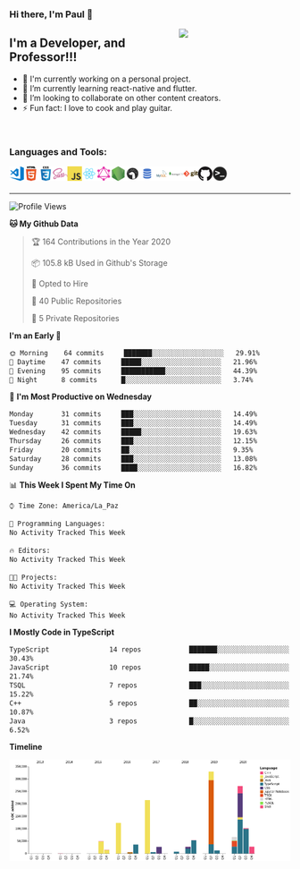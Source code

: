 ### Hi there, I'm Paul 👋
<img align='right' src='https://media.giphy.com/media/bcKmIWkUMCjVm/giphy.gif' width='200"'>

## I'm a Developer, and Professor!!!
- 🔭 I'm currently working on a personal project. 
- 🌱 I’m currently learning react-native and flutter. 
- 👯 I’m looking to collaborate on other content creators. 
- ⚡ Fun fact: I love to cook and play guitar. 
<br/>

### Languages and Tools:
[<img align="left" alt="Visual Studio Code" width="26px" src="https://raw.githubusercontent.com/github/explore/80688e429a7d4ef2fca1e82350fe8e3517d3494d/topics/visual-studio-code/visual-studio-code.png" />][webdevplaylist]
[<img align="left" alt="HTML5" width="26px" src="https://raw.githubusercontent.com/github/explore/80688e429a7d4ef2fca1e82350fe8e3517d3494d/topics/html/html.png" />][webdevplaylist]
[<img align="left" alt="CSS3" width="26px" src="https://raw.githubusercontent.com/github/explore/80688e429a7d4ef2fca1e82350fe8e3517d3494d/topics/css/css.png" />][cssplaylist]
[<img align="left" alt="Sass" width="26px" src="https://raw.githubusercontent.com/github/explore/80688e429a7d4ef2fca1e82350fe8e3517d3494d/topics/sass/sass.png" />][cssplaylist]
[<img align="left" alt="JavaScript" width="26px" src="https://raw.githubusercontent.com/github/explore/80688e429a7d4ef2fca1e82350fe8e3517d3494d/topics/javascript/javascript.png" />][jsplaylist]
[<img align="left" alt="React" width="26px" src="https://raw.githubusercontent.com/github/explore/80688e429a7d4ef2fca1e82350fe8e3517d3494d/topics/react/react.png" />][reactplaylist]
[<img align="left" alt="GraphQL" width="26px" src="https://raw.githubusercontent.com/github/explore/80688e429a7d4ef2fca1e82350fe8e3517d3494d/topics/graphql/graphql.png" />][webdevplaylist]
[<img align="left" alt="Node.js" width="26px" src="https://raw.githubusercontent.com/github/explore/80688e429a7d4ef2fca1e82350fe8e3517d3494d/topics/nodejs/nodejs.png" />][webdevplaylist]
[<img align="left" alt="Deno" width="26px" src="https://raw.githubusercontent.com/github/explore/361e2821e2dea67711cde99c9c40ed357061cf27/topics/deno/deno.png" />][webdevplaylist]
[<img align="left" alt="SQL" width="26px" src="https://raw.githubusercontent.com/github/explore/80688e429a7d4ef2fca1e82350fe8e3517d3494d/topics/sql/sql.png" />][webdevplaylist]
[<img align="left" alt="MySQL" width="26px" src="https://raw.githubusercontent.com/github/explore/80688e429a7d4ef2fca1e82350fe8e3517d3494d/topics/mysql/mysql.png" />][webdevplaylist]
[<img align="left" alt="MongoDB" width="26px" src="https://raw.githubusercontent.com/github/explore/80688e429a7d4ef2fca1e82350fe8e3517d3494d/topics/mongodb/mongodb.png" />][webdevplaylist]
[<img align="left" alt="Git" width="26px" src="https://raw.githubusercontent.com/github/explore/80688e429a7d4ef2fca1e82350fe8e3517d3494d/topics/git/git.png" />][webdevplaylist]
[<img align="left" alt="GitHub" width="26px" src="https://raw.githubusercontent.com/github/explore/78df643247d429f6cc873026c0622819ad797942/topics/github/github.png" />][webdevplaylist]
[<img align="left" alt="Terminal" width="26px" src="https://raw.githubusercontent.com/github/explore/80688e429a7d4ef2fca1e82350fe8e3517d3494d/topics/terminal/terminal.png" />][webdevplaylist]

<br />
<br />

---

<!--START_SECTION:waka-->
![Profile Views](http://img.shields.io/badge/Profile%20Views-1-blue)

**🐱 My Github Data** 

> 🏆 164 Contributions in the Year 2020
 > 
> 📦 105.8 kB Used in Github's Storage 
 > 
> 💼 Opted to Hire
 > 
> 📜 40 Public Repositories 
 > 
> 🔑 5 Private Repositories  

**I'm an Early 🐤** 

```text
🌞 Morning    64 commits     ███████░░░░░░░░░░░░░░░░░░   29.91% 
🌆 Daytime    47 commits     █████░░░░░░░░░░░░░░░░░░░░   21.96% 
🌃 Evening    95 commits     ███████████░░░░░░░░░░░░░░   44.39% 
🌙 Night      8 commits      █░░░░░░░░░░░░░░░░░░░░░░░░   3.74%

```
📅 **I'm Most Productive on Wednesday** 

```text
Monday       31 commits     ███░░░░░░░░░░░░░░░░░░░░░░   14.49% 
Tuesday      31 commits     ███░░░░░░░░░░░░░░░░░░░░░░   14.49% 
Wednesday    42 commits     █████░░░░░░░░░░░░░░░░░░░░   19.63% 
Thursday     26 commits     ███░░░░░░░░░░░░░░░░░░░░░░   12.15% 
Friday       20 commits     ██░░░░░░░░░░░░░░░░░░░░░░░   9.35% 
Saturday     28 commits     ███░░░░░░░░░░░░░░░░░░░░░░   13.08% 
Sunday       36 commits     ████░░░░░░░░░░░░░░░░░░░░░   16.82%

```


📊 **This Week I Spent My Time On** 

```text
⌚︎ Time Zone: America/La_Paz

💬 Programming Languages: 
No Activity Tracked This Week

🔥 Editors: 
No Activity Tracked This Week

🐱‍💻 Projects: 
No Activity Tracked This Week

💻 Operating System: 
No Activity Tracked This Week

```

**I Mostly Code in TypeScript** 

```text
TypeScript               14 repos            ███████░░░░░░░░░░░░░░░░░░   30.43% 
JavaScript               10 repos            █████░░░░░░░░░░░░░░░░░░░░   21.74% 
TSQL                     7 repos             ███░░░░░░░░░░░░░░░░░░░░░░   15.22% 
C++                      5 repos             ██░░░░░░░░░░░░░░░░░░░░░░░   10.87% 
Java                     3 repos             █░░░░░░░░░░░░░░░░░░░░░░░░   6.52%

```


**Timeline**

![Chart not found](https://raw.githubusercontent.com/PaulLandaeta/PaulLandaeta/master/charts/bar_graph.png) 


<!--END_SECTION:waka-->


[webdevplaylist]: https
[jsplaylist]: https
[cssplaylist]: https
[reactplaylist]: https